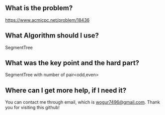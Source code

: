 ## What is the problem?

<https://www.acmicpc.net/problem/18436>

## What Algorithm should I use?

SegmentTree

## What was the key point and the hard part?

SegmentTree with number of pair<odd,even>

## Where can I get more help, if I need it?

You can contact me through email, which is wogur7496@gmail.com.
Thank you for visiting this github!

